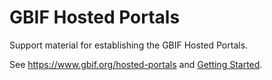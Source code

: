# GBIF Hosted Portals

Support material for establishing the GBIF Hosted Portals.

See https://www.gbif.org/hosted-portals and [Getting Started](getting-started).
